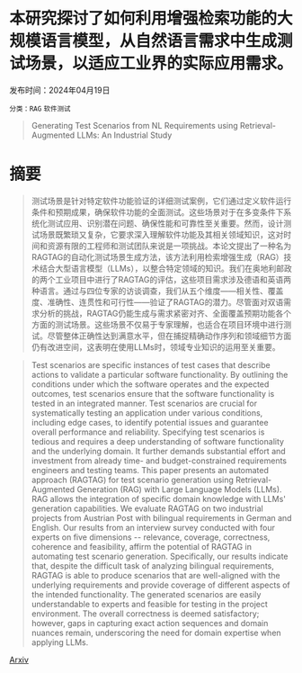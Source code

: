 # 本研究探讨了如何利用增强检索功能的大规模语言模型，从自然语言需求中生成测试场景，以适应工业界的实际应用需求。

发布时间：2024年04月19日

`分类：RAG` `软件测试`

> Generating Test Scenarios from NL Requirements using Retrieval-Augmented LLMs: An Industrial Study

# 摘要

> 测试场景是针对特定软件功能验证的详细测试案例，它们通过定义软件运行条件和预期成果，确保软件功能的全面测试。这些场景对于在多变条件下系统化测试应用、识别潜在问题、确保性能和可靠性至关重要。然而，设计测试场景既繁琐又复杂，它要求深入理解软件功能及其相关领域知识，这对时间和资源有限的工程师和测试团队来说是一项挑战。本论文提出了一种名为RAGTAG的自动化测试场景生成方法，该方法利用检索增强生成（RAG）技术结合大型语言模型（LLMs），以整合特定领域的知识。我们在奥地利邮政的两个工业项目中进行了RAGTAG的评估，这些项目需求涉及德语和英语两种语言。通过与四位专家的访谈调查，我们从五个维度——相关性、覆盖度、准确性、连贯性和可行性——验证了RAGTAG的潜力。尽管面对双语需求分析的挑战，RAGTAG仍能生成与需求紧密对齐、全面覆盖预期功能各个方面的测试场景。这些场景不仅易于专家理解，也适合在项目环境中进行测试。尽管整体正确性达到满意水平，但在捕捉精确动作序列和领域细节方面仍有改进空间，这表明在使用LLMs时，领域专业知识的运用至关重要。

> Test scenarios are specific instances of test cases that describe actions to validate a particular software functionality. By outlining the conditions under which the software operates and the expected outcomes, test scenarios ensure that the software functionality is tested in an integrated manner. Test scenarios are crucial for systematically testing an application under various conditions, including edge cases, to identify potential issues and guarantee overall performance and reliability. Specifying test scenarios is tedious and requires a deep understanding of software functionality and the underlying domain. It further demands substantial effort and investment from already time- and budget-constrained requirements engineers and testing teams. This paper presents an automated approach (RAGTAG) for test scenario generation using Retrieval-Augmented Generation (RAG) with Large Language Models (LLMs). RAG allows the integration of specific domain knowledge with LLMs' generation capabilities. We evaluate RAGTAG on two industrial projects from Austrian Post with bilingual requirements in German and English. Our results from an interview survey conducted with four experts on five dimensions -- relevance, coverage, correctness, coherence and feasibility, affirm the potential of RAGTAG in automating test scenario generation. Specifically, our results indicate that, despite the difficult task of analyzing bilingual requirements, RAGTAG is able to produce scenarios that are well-aligned with the underlying requirements and provide coverage of different aspects of the intended functionality. The generated scenarios are easily understandable to experts and feasible for testing in the project environment. The overall correctness is deemed satisfactory; however, gaps in capturing exact action sequences and domain nuances remain, underscoring the need for domain expertise when applying LLMs.

[Arxiv](https://arxiv.org/abs/2404.12772)